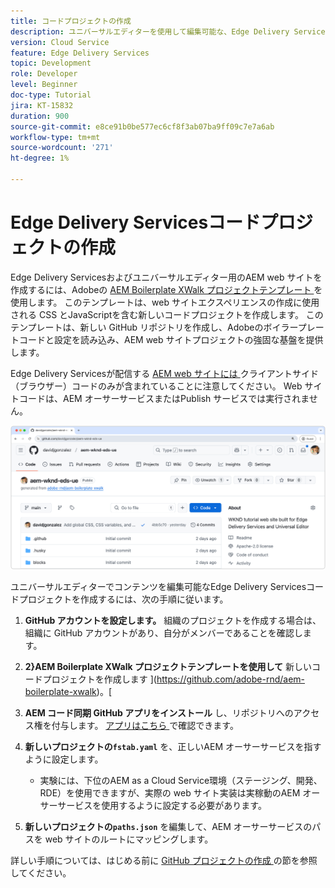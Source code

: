 ```yaml
---
title: コードプロジェクトの作成
description: ユニバーサルエディターを使用して編集可能な、Edge Delivery Services用のコードプロジェクトを作成します。
version: Cloud Service
feature: Edge Delivery Services
topic: Development
role: Developer
level: Beginner
doc-type: Tutorial
jira: KT-15832
duration: 900
source-git-commit: e8ce91b0be577ec6cf8f3ab07ba9ff09c7e7a6ab
workflow-type: tm+mt
source-wordcount: '271'
ht-degree: 1%

---
```



# Edge Delivery Servicesコードプロジェクトの作成

Edge Delivery Servicesおよびユニバーサルエディター用のAEM web サイトを作成するには、Adobeの [AEM Boilerplate XWalk プロジェクトテンプレート ](https://github.com/adobe-rnd/aem-boilerplate-xwalk) を使用します。 このテンプレートは、web サイトエクスペリエンスの作成に使用される CSS とJavaScriptを含む新しいコードプロジェクトを作成します。 このテンプレートは、新しい GitHub リポジトリを作成し、Adobeのボイラープレートコードと設定を読み込み、AEM web サイトプロジェクトの強固な基盤を提供します。

Edge Delivery Servicesが配信する [AEM web サイトには ](https://experienceleague.adobe.com/en/docs/experience-manager-learn/sites/edge-delivery-services/overview) クライアントサイド（ブラウザー）コードのみが含まれていることに注意してください。 Web サイトコードは、AEM オーサーサービスまたはPublish サービスでは実行されません。

![ 新規Edge Delivery Servicesプロジェクト ](./assets/1-new-project/new-project.png)

ユニバーサルエディターでコンテンツを編集可能なEdge Delivery Servicesコードプロジェクトを作成するには、次の手順に従います。

1. **GitHub アカウントを設定します。** 組織のプロジェクトを作成する場合は、組織に GitHub アカウントがあり、自分がメンバーであることを確認します。
2. **2}AEM Boilerplate XWalk プロジェクトテンプレートを使用して** 新しいコードプロジェクトを作成します ](https://github.com/adobe-rnd/aem-boilerplate-xwalk)。[
3. **AEM コード同期 GitHub アプリをインストール** し、リポジトリへのアクセス権を付与します。 [ アプリはこちら ](https://github.com/apps/aem-code-sync) で確認できます。
4. **新しいプロジェクトの`fstab.yaml`** を、正しいAEM オーサーサービスを指すように設定します。

   * 実験には、下位のAEM as a Cloud Service環境（ステージング、開発、RDE）を使用できますが、実際の web サイト実装は実稼動のAEM オーサーサービスを使用するように設定する必要があります。

5. **新しいプロジェクトの`paths.json`** を編集して、AEM オーサーサービスのパスを web サイトのルートにマッピングします。

詳しい手順については、はじめる前に [GitHub プロジェクトの作成 ](https://experienceleague.adobe.com/en/docs/experience-manager-cloud-service/content/edge-delivery/wysiwyg-authoring/edge-dev-getting-started#create-github-project) の節を参照してください。
